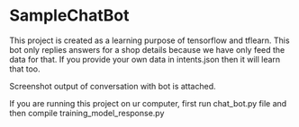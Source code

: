 # SampleChatBot

This project is created as a learning purpose of tensorflow and tflearn.
This bot only replies answers for a shop details because we have only feed the data for that.
If you provide your own data in intents.json then it will learn that too.

Screenshot output of conversation with bot is attached.

If you are running this project on ur computer, first run chat_bot.py file and then compile training_model_response.py


